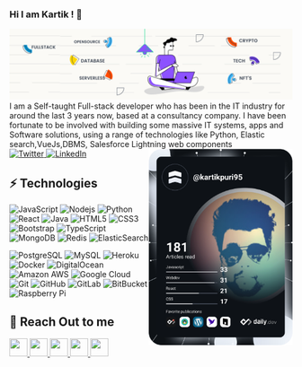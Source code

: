### Hi I am Kartik ! 👋

<img src="Green and White Technology LinkedIn Banner (5).png" alt="Banner about Arturs Smirnovs">
I am a Self-taught Full-stack developer who has been in the IT industry for around the last 3 years now, based at a consultancy company. I have been fortunate to be involved with building some massive IT systems, apps and Software solutions, using a range of technologies like Python, Elastic search,VueJs,DBMS, Salesforce Lightning web components

<!--
**kartikpuri95/kartikpuri95** is a ✨ _special_ ✨ repository because its `README.md` (this file) appears on your GitHub profile.

Here are some ideas to get you started:

- 🔭 I’m currently working on ...
- 🌱 I’m currently learning ...
- 👯 I’m looking to collaborate on ...
- 🤔 I’m looking for help with ...
- 💬 Ask me about ...
- 📫 How to reach me: ...
- 😄 Pronouns: ...
- ⚡ Fun fact: ...
-->


<div align="left">
  <a href="https://twitter.com/chopcoding">
    <img
      src="https://img.shields.io/twitter/follow/chopcoding?label=Twitter&logo=twitter&style=flat-square&color=1da1f2&logoColor=ffffff"
      alt="Twitter"
    />
  </a>
  <a href="https://github.com/kartikpuri95">
    <img
      src="https://img.shields.io/static/v1?logo=linkedin&style=flat-square&color=0072b1&label=LinkedIn&message=%E2%98%86"
      alt="LinkedIn"
    />
  </a>

  <a href="https://api.daily.dev/" target="_blank">
    <img
      width="256"
      align="right"
      src="https://github.com/kartikpuri95/kartikpuri95/blob/main/devcard.svg"
    />
  </a>
</div>


## ⚡ Technologies

![JavaScript](https://img.shields.io/badge/-JavaScript-black?style=flat-square&logo=javascript)
![Nodejs](https://img.shields.io/badge/-Nodejs-black?style=flat-square&logo=Node.js)
![Python](https://img.shields.io/badge/-Python-black?style=flat-square&logo=Python)
![React](https://img.shields.io/badge/-React-black?style=flat-square&logo=react)
![Java](https://img.shields.io/badge/-java-E34A86?style=flat-square&logo=java)
![HTML5](https://img.shields.io/badge/-HTML5-E34F26?style=flat-square&logo=html5&logoColor=white)
![CSS3](https://img.shields.io/badge/-CSS3-1572B6?style=flat-square&logo=css3)
![Bootstrap](https://img.shields.io/badge/-Bootstrap-563D7C?style=flat-square&logo=bootstrap)
![TypeScript](https://img.shields.io/badge/-TypeScript-007ACC?style=flat-square&logo=typescript)
![MongoDB](https://img.shields.io/badge/-MongoDB-black?style=flat-square&logo=mongodb)
![Redis](https://img.shields.io/badge/-Redis-black?style=flat-square&logo=Redis)
![ElasticSearch](https://img.shields.io/badge/-ElasticSearch-005571?style=flat-square&logo=elasticsearch)

![PostgreSQL](https://img.shields.io/badge/-PostgreSQL-336791?style=flat-square&logo=postgresql)
![MySQL](https://img.shields.io/badge/-MySQL-black?style=flat-square&logo=mysql)
![Heroku](https://img.shields.io/badge/-Heroku-430098?style=flat-square&logo=heroku)
![Docker](https://img.shields.io/badge/-Docker-black?style=flat-square&logo=docker)
![DigitalOcean](https://img.shields.io/badge/-Digital%20Ocean-darkblue?style=flat-square&logo=digitalocean)
![Amazon AWS](https://img.shields.io/badge/Amazon%20AWS-232F3E?style=flat-square&logo=amazon-aws)
![Google Cloud](https://img.shields.io/badge/Google%20Cloud-black?style=flat-square&logo=google-cloud)
![Git](https://img.shields.io/badge/-Git-black?style=flat-square&logo=git)
![GitHub](https://img.shields.io/badge/-GitHub-181717?style=flat-square&logo=github)
![GitLab](https://img.shields.io/badge/-GitLab-FCA121?style=flat-square&logo=gitlab)
![BitBucket](https://img.shields.io/badge/-BitBucket-darkblue?style=flat-square&logo=bitbucket)
![Raspberry Pi](https://img.shields.io/badge/-Raspberry%20Pi-C51A4A?style=flat-square&logo=Raspberry-Pi)

## 📮 Reach Out to me


<a href='mailto:kartik.puri95@gmail.com' >
<img height="32" width="32" src="https://cdn.jsdelivr.net/npm/simple-icons@v4/icons/minutemailer.svg" />
</a>
<a  href='https://github.com/kartikpuri95/' >
<img height="32" width="32" src="https://cdn.jsdelivr.net/npm/simple-icons@v4/icons/github.svg" />
</a>
<a  href='https://www.linkedin.com/in/kartik-puri-59b59052/'>
<img height="32" width="32" src="https://cdn.jsdelivr.net/npm/simple-icons@v4/icons/linkedin.svg" />
</a>
<a   href='https://twitter.com/chopcoding/' >
<img height="32" width="32" src="https://cdn.jsdelivr.net/npm/simple-icons@v4/icons/twitter.svg" />
</a>
<a  href='https://dev.to/kartikpuri95' >
<img height="32" width="32" src="https://cdn.jsdelivr.net/npm/simple-icons@v4/icons/dev-dot-to.svg" />
</a>



